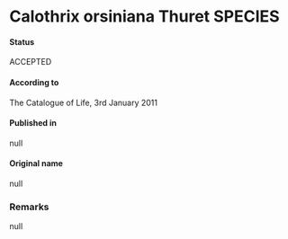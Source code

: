# Calothrix orsiniana Thuret SPECIES

#### Status
ACCEPTED

#### According to
The Catalogue of Life, 3rd January 2011

#### Published in
null

#### Original name
null

### Remarks
null